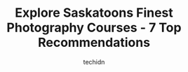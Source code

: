 ---
layout: ampstory
image: https://i0.wp.com/www.auto.or.id/wp-content/uploads/2023/06/studio-d-photo-video-design-0-saskatoon-1686324721.jpeg?resize=640,853
author: techidn
featured: false
description: Saskatoon, Saskatchewan, Canada is a haven for Photography Courses enthusiasts, boasting an impressive array of 7 top-notch establishments. Whether youre a seasoned connoisseur or simply cu
title: Explore Saskatoons Finest Photography Courses - 7 Top Recommendations
cover:
   title: Explore Saskatoons Finest Photography Courses - 7 Top Recommendations
   subtitle: AUTO.OR.ID
   background: https://www.auto.or.id/wp-content/uploads/2023/06/studio-d-photo-video-design-0-saskatoon-1686324721.jpeg

pages: 
 - layout: thirds
   top: <h1>#1 Jae Kim Photography</h1>
   bottom: "<p>I have had the pleasure of working with Jae Kim Photography for multiple events as an event planner. His professionalism, talent, and dedication to capturing the essence </p>"
   background: https://www.auto.or.id/wp-content/uploads/2023/06/studio-d-photo-video-design-1-saskatoon-1686324722.jpeg
   backgroundblur: true
 - layout: thirds
   top: <h1>#2 Xsight Photography & Cinemas</h1>
   bottom: "<p>120 Sonnenschein Way, Saskatoon, SK S7M 0W2, Canada</p>"
   background: https://www.auto.or.id/wp-content/uploads/2023/06/studio-d-photo-video-design-2-saskatoon-1686324723.jpeg
   cta:
      link: https://www.auto.or.id/explore-saskatoons-finest-photography-courses-7-top-recommendations/
      text: Explore Saskatoons Finest Photography Courses - 7 Top Recommendations
 - layout: thirds
   top: <h1>#3 Martine Sansoucy Photography</h1>
   bottom: "<p>Avenue I N, Saskatoon, SK S7L 2G5, Canada</p>"
   background: https://images.unsplash.com/photo-1585416354800-3d15d8801dcd?ixlib=rb-4.0.3&ixid=MnwxMjA3fDB8MHxwaG90by1wYWdlfHx8fGVufDB8fHx8&auto=format&fit=crop&w=640&h=853&q=80
   cta:
      link: https://www.auto.or.id/explore-saskatoons-finest-photography-courses-7-top-recommendations/
      text: Explore Saskatoons Finest Photography Courses - 7 Top Recommendations
 - layout: thirds
   top: <h1>#4 Dylan Ernst Photography</h1>
   bottom: "<p>129 2nd Ave N, Saskatoon, SK S7K 2A9, Canada</p>"
   background: https://images.unsplash.com/photo-1560282804-f99219ad8de3?ixlib=rb-4.0.3&ixid=MnwxMjA3fDB8MHxwaG90by1wYWdlfHx8fGVufDB8fHx8&auto=format&fit=crop&w=640&h=853&q=80
   cta:
      link: https://www.auto.or.id/explore-saskatoons-finest-photography-courses-7-top-recommendations/
      text: Explore Saskatoons Finest Photography Courses - 7 Top Recommendations
 - layout: thirds
   top: <h1>#5 Academy Studios</h1>
   bottom: "<p>1109 8 St E, Saskatoon, SK S7H 0S3, Canada</p>"
   background: https://images.unsplash.com/photo-1628188687881-0a34984b3531?ixlib=rb-4.0.3&ixid=MnwxMjA3fDB8MHxwaG90by1wYWdlfHx8fGVufDB8fHx8&auto=format&fit=crop&w=640&h=853&q=80
   cta:
      link: https://www.auto.or.id/explore-saskatoons-finest-photography-courses-7-top-recommendations/
      text: Explore Saskatoons Finest Photography Courses - 7 Top Recommendations
 - layout: thirds
   top: <h1>#6 Simply Better Media</h1>
   bottom: "<p>2543 Dudley St Unit 212, Saskatoon, SK S7M 5V3, Canada</p>"
   background: https://images.unsplash.com/photo-1636325780109-2d154603a3a7?ixlib=rb-4.0.3&ixid=MnwxMjA3fDB8MHxwaG90by1wYWdlfHx8fGVufDB8fHx8&auto=format&fit=crop&w=640&h=853&q=80
   cta:
      link: https://www.auto.or.id/explore-saskatoons-finest-photography-courses-7-top-recommendations/
      text: Explore Saskatoons Finest Photography Courses - 7 Top Recommendations
 - layout: thirds
   top: <h1>#7 Alicia Marie; Intimate Portraits</h1>
   bottom: "<p>243 2 Ave S #400, Saskatoon, SK S7K 1K8, Canada</p>"
   background: https://images.unsplash.com/photo-1525609004556-c46c7d6cf023?ixlib=rb-4.0.3&ixid=MnwxMjA3fDB8MHxwaG90by1wYWdlfHx8fGVufDB8fHx8&auto=format&fit=crop&w=640&h=853&q=80
   cta:
      link: https://www.auto.or.id/explore-saskatoons-finest-photography-courses-7-top-recommendations/
      text: Explore Saskatoons Finest Photography Courses - 7 Top Recommendations
 - layout: thirds
   middle: Continue reading...
   background: https://images.unsplash.com/photo-1639927662977-8794d56a9050?ixlib=rb-4.0.3&ixid=MnwxMjA3fDB8MHxwaG90by1wYWdlfHx8fGVufDB8fHx8&auto=format&fit=crop&w=640&h=853&q=80
   cta:
      link: https://www.auto.or.id/explore-saskatoons-finest-photography-courses-7-top-recommendations/
      text: Explore Saskatoons Finest Photography Courses - 7 Top Recommendations

---
